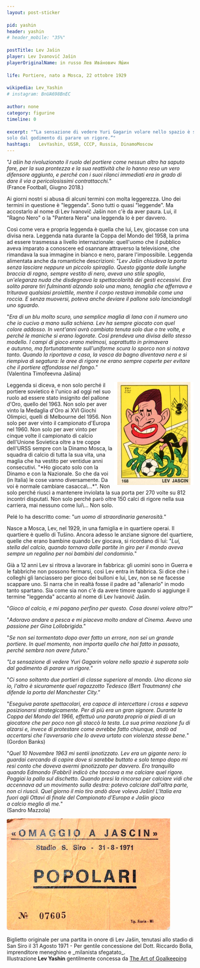```yaml
---
layout: post-sticker

pid: yashin
header: yashin
# header_mobile: "35%"

postTitle: Lev Jašin
player: Lev Ivanovič Jašin
playerOriginalName: in russo Лев Ива́нович Я́шин

life: Portiere, nato a Mosca, 22 ottobre 1929

wikipedia: Lev_Yashin
# instagram: BnUA698BnEC

author: none
category: figurine
timeline: 0

excerpt: "“La sensazione di vedere Yuri Gagarin volare nello spazio è superata
solo dal godimento di parare un rigore.”"
hashtags:   LevYashin, USSR, CCCP, Russia, DinamoMoscow
---
```

"J _ašin ha rivoluzionato il ruolo del portiere come nessun altro ha
saputo fare, per la sua prontezza e la sua reattività che lo hanno reso
un vero difensore aggiunto, e perché con i suoi rilanci immediati era in
grado di dare il via a pericolosissimi contrattacchi._"
<br/>
(France Football, Giugno 2018.)

Ai giorni nostri si abusa di alcuni termini con molta leggerezza. Uno
dei termini in questione è "leggenda". Sono tutti o quasi "leggende". Ma
accostarlo al nome di Lev Ivanovič Jašin non c'è da aver paura. Lui, il
"Ragno Nero" o la "Pantera Nera" una leggenda lo è per davvero.

Così come vera e propria leggenda è quella che lui, Lev, giocasse con
una divisa nera. Leggenda nata durante la Coppa del Mondo del 1958, la
prima ad essere trasmessa a livello internazionale: quell'uomo che il
pubblico aveva imparato a conoscere ed osannare attraverso la
televisione, che rimandava la sua immagine in bianco e nero, parare
l'impossibile. Leggenda alimentata anche da romantiche descrizioni:
"*Lev Jašin chiudeva la porta senza lasciare neppure un piccolo
spiraglio. Questo gigante dalle lunghe braccia di ragno, sempre vestito
di nero, aveva uno stile spoglio, un'eleganza nuda che disdegnava la
spettacolarità dei gesti eccessivi. Era solito parare tiri fulminanti
alzando solo una mano, tenaglia che afferrava e triturava qualsiasi
proiettile, mentre il corpo restava immobile come una roccia. E senza
muoversi, poteva anche deviare il pallone solo lanciandogli uno
sguardo.*

"*Era di un blu molto scuro, una semplice maglia di lana con il numero
uno che io cucivo a mano sulla schiena. Lev ha sempre giocato con quel
colore addosso. In vent'anni avrà cambiato tenuta solo due o tre
volte, e perché le maniche si erano logorate. Così prendeva una divisa
dello stesso modello. I campi di gioco erano melmosi, soprattutto in
primavera e autunno, ma fortunatamente sull'uniforme scura lo sporco non
si notava tanto. Quando la riportava a casa, la vasca da bagno diventava
nera e si riempiva di segatura: le aree di rigore ne erano sempre
coperte per evitare che il portiere affondasse nel fango."*
<br/>
(Valentina Timofeevna Jašina)

<img class="responsive-img margin-1em w40" src="assets/pics/stickers/yashin2.png" alt="{{page.title}}" align="right">
Leggenda si diceva, e non solo perché il portiere sovietico è l'unico ad
oggi nel suo ruolo ad essere stato insignito del pallone d'Oro, quello
del 1963. Non solo per aver vinto la Medaglia d'Oro ai XVI Giochi
Olimpici, quelli di Melbourne del 1956. Non solo per aver vinto il
campionato d'Europa nel 1960. Non solo per aver vinto per cinque volte
il campionato di calcio dell'Unione Sovietica oltre a tre coppe
dell'URSS sempre con la Dinamo Mosca, la squadra di calcio di tutta la
sua vita, una maglia che ha vestito per ventidue anni consecutivi. "*Ho
giocato solo con la Dinamo e con la Nazionale. So che da voi (in Italia)
le cose vanno diversamente. Da voi è normale cambiare casacca\...*". Non
solo perché riuscì a mantenere inviolata la sua porta per 270 volte su
812 incontri disputati. Non solo perché parò oltre 150 calci di rigore
nella sua carriera, mai nessuno come lui\... Non solo. 

Pelé lo ha descritto come: "*un uomo di straordinaria generosità.*"

Nasce a Mosca, Lev, nel 1929, in una famiglia e in quartiere operai. Il
quartiere è quello di Tušino. Ancora adesso le anziane signore del
quartiere, quelle che erano bambine quando Lev giocava, si ricordano di
lui: "*Lui, stella del calcio, quando tornava dalle partite in giro per
il mondo aveva sempre un regalino per noi bambini del condominio.*"

Già a 12 anni Lev si ritrova a lavorare in fabbrica: gli uomini sono in
Guerra e le fabbriche non possono fermarsi, così Lev entra in fabbrica.
Si dice che i colleghi gli lanciassero per gioco dei bulloni e lui, Lev,
non se ne facesse scappare uno. Si narra che in realtà fosse il padre ad
"allenarlo" in modo tanto spartano. Sia come sia non c'è da avere timore
quando si aggiunge il termine "leggenda" accanto al nome di Lev Ivanovič
Jašin.

"*Gioco al calcio, e mi pagano perfino per questo. Cosa dovrei volere
altro?*"

"*Adoravo andare a pesca e mi piaceva molto andare al Cinema. Avevo una
passione per Gina Lollobrigida.*"

"*Se non sei tormentato dopo aver fatto un errore, non sei un grande
portiere. In quel momento, non importa quello che hai fatto in passato,
perché sembra non avere futuro*."

*"La sensazione di vedere Yuri Gagarin volare nello spazio è superata
solo dal godimento di parare un rigore."*

"*Ci sono soltanto due portieri di classe superiore al mondo. Uno dicono
sia io, l'altro è sicuramente quel ragazzotto Tedesco (Bert Trautmann)
che difende la porta del Manchester City."*

"*Eseguiva parate spettacolari, era capace di intercettare i cross e
sapeva posizionarsi strategicamente. Per di più era un gran signore.
Durante la Coppa del Mondo del 1966, effettuò una parata proprio ai
piedi di un giocatore che per poco non gli staccò la testa. La sua prima
reazione fu di alzarsi e, invece di protestare come avrebbe fatto
chiunque, andò ad accertarsi che l'avversario che lo aveva urtato con
violenza stesse bene.*"
<br/>(Gordon Banks)

"*Quel 10 Novembre 1963* *mi sentii ipnotizzato. Lev era un gigante
nero: lo guardai cercando di capire dove si sarebbe buttato e solo tempo
dopo mi resi conto che doveva avermi ipnotizzato per davvero. Ero
tranquillo quando Edmondo (Fabbri) indicò che toccava a me calciare quel
rigore. Poggiai la palla sul dischetto. Quando presi la rincorsa per
calciare vidi che accennava ad un movimento sulla destra: potevo
calciare dall'altra parte, non ci riuscii. Quel giorno il mio tiro andò
dove voleva Jašin! L'Italia era fuori agli Ottavi di finale del
Campionato d'Europa e Jašin gioca a calcio meglio di me.*"
<br/>
(Sandro Mazzola)

<p class="text-center">
<img class="responsive-img margin-1em w50" src="assets/pics/stickers/jasin_biglietto.jpg" alt="Biglietto per Omaggio a Jasin - San Siro">
</p>

<div class="post-disclaimer">Biglietto originale per una partita in onore di Lev Jašin, tenutasi allo stadio di San Siro il 31 Agosto 1971 - Per gentile concessione del Dott. Riccardo Bolla, imprenditore meneghino e _milanista sfegatato_.</div>
<div class="post-disclaimer">
Illustrazione <b>Lev Yashin</b> gentilmente concessa da <a title="Lev Yashin - The Art of Goalkeeping" href="http://theartofgoalkeeping.com/" target="_blank">The Art of Goalkeeping</a>
</div>
